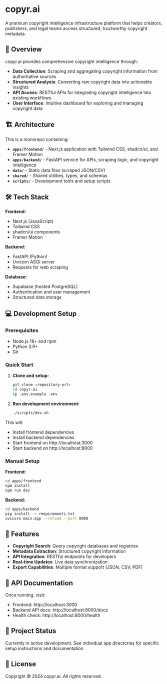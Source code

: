 # copyr.ai

A premium copyright intelligence infrastructure platform that helps creators, publishers, and legal teams access structured, trustworthy copyright metadata.

## 🚀 Overview

copyr.ai provides comprehensive copyright intelligence through:
- **Data Collection**: Scraping and aggregating copyright information from authoritative sources
- **Structured Analysis**: Converting raw copyright data into actionable insights
- **API Access**: RESTful APIs for integrating copyright intelligence into existing workflows
- **User Interface**: Intuitive dashboard for exploring and managing copyright data

## 🏗️ Architecture

This is a monorepo containing:

- **`apps/frontend/`** - Next.js application with Tailwind CSS, shadcn/ui, and Framer Motion
- **`apps/backend/`** - FastAPI service for APIs, scraping logic, and copyright intelligence
- **`data/`** - Static data files (scraped JSON/CSV)
- **`shared/`** - Shared utilities, types, and schemas
- **`scripts/`** - Development tools and setup scripts

## 🛠️ Tech Stack

**Frontend:**
- Next.js (JavaScript)
- Tailwind CSS
- shadcn/ui components
- Framer Motion

**Backend:**
- FastAPI (Python)
- Uvicorn ASGI server
- Requests for web scraping

**Database:**
- Supabase (hosted PostgreSQL)
- Authentication and user management
- Structured data storage

## 💻 Development Setup

### Prerequisites
- Node.js 18+ and npm
- Python 3.9+
- Git

### Quick Start

1. **Clone and setup:**
   ```bash
   git clone <repository-url>
   cd copyr-ai
   cp .env.example .env
   ```

2. **Run development environment:**
   ```bash
   ./scripts/dev.sh
   ```

This will:
- Install frontend dependencies
- Install backend dependencies  
- Start frontend on http://localhost:3000
- Start backend on http://localhost:8000

### Manual Setup

**Frontend:**
```bash
cd apps/frontend
npm install
npm run dev
```

**Backend:**
```bash
cd apps/backend
pip install -r requirements.txt
uvicorn main:app --reload --port 8000
```

## 🌟 Features

- **Copyright Search**: Query copyright databases and registries
- **Metadata Extraction**: Structured copyright information
- **API Integration**: RESTful endpoints for developers
- **Real-time Updates**: Live data synchronization
- **Export Capabilities**: Multiple format support (JSON, CSV, PDF)

## 📖 API Documentation

Once running, visit:
- Frontend: http://localhost:3000
- Backend API docs: http://localhost:8000/docs
- Health check: http://localhost:8000/health

## 🚦 Project Status

Currently in active development. See individual app directories for specific setup instructions and documentation.

## 📄 License

Copyright © 2024 copyr.ai. All rights reserved.